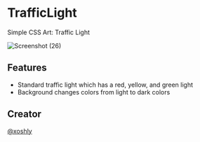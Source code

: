 # TrafficLight
Simple CSS Art: Traffic Light

![Screenshot (26)](https://user-images.githubusercontent.com/72667145/115790017-09cf4d00-a394-11eb-826a-a3f5735daee1.png)


## Features
* Standard traffic light which has a red, yellow, and green light
* Background changes colors from light to dark colors

## Creator
[@xoshly](https://twitter.com/xoshly)
